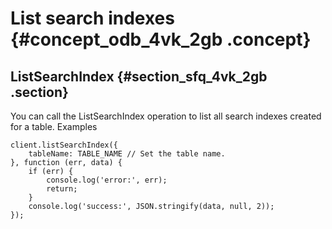 # List search indexes {#concept_odb_4vk_2gb .concept}

## ListSearchIndex {#section_sfq_4vk_2gb .section}

You can call the ListSearchIndex operation to list all search indexes created for a table. Examples

```
client.listSearchIndex({
    tableName: TABLE_NAME // Set the table name.
}, function (err, data) {
    if (err) {
        console.log('error:', err);
        return;
    }
    console.log('success:', JSON.stringify(data, null, 2));
});


```

